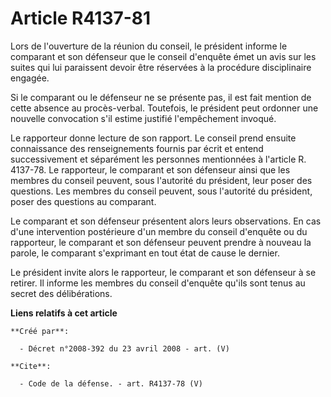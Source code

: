 # Article R4137-81

Lors de l'ouverture de la réunion du conseil, le président informe le comparant et son défenseur que le conseil d'enquête
émet un avis sur les suites qui lui paraissent devoir être réservées à la procédure disciplinaire engagée. 

Si le comparant ou le défenseur ne se présente pas, il est fait mention de cette absence au procès-verbal. Toutefois, le
président peut ordonner une nouvelle convocation s'il estime justifié l'empêchement invoqué. 

Le rapporteur donne lecture de son rapport. Le conseil prend ensuite connaissance des renseignements fournis par écrit et
entend successivement et séparément les personnes mentionnées à l'article R. 4137-78. Le rapporteur, le comparant et son
défenseur ainsi que les membres du conseil peuvent, sous l'autorité du président, leur poser des questions. Les membres du
conseil peuvent, sous l'autorité du président, poser des questions au comparant. 

Le comparant et son défenseur présentent alors leurs observations. En cas d'une intervention postérieure d'un membre du
conseil d'enquête ou du rapporteur, le comparant et son défenseur peuvent prendre à nouveau la parole, le comparant
s'exprimant en tout état de cause le dernier. 

Le président invite alors le rapporteur, le comparant et son défenseur à se retirer. Il informe les membres du conseil
d'enquête qu'ils sont tenus au secret des délibérations.

**Liens relatifs à cet article**

	**Créé par**:

	  - Décret n°2008-392 du 23 avril 2008 - art. (V)

	**Cite**:

	  - Code de la défense. - art. R4137-78 (V)
